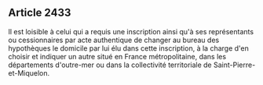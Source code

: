 Article 2433
----
Il est loisible à celui qui a requis une inscription ainsi qu'à ses
représentants ou cessionnaires par acte authentique de changer au bureau des
hypothèques le domicile par lui élu dans cette inscription, à la charge d'en
choisir et indiquer un autre situé en France métropolitaine, dans les
départements d'outre-mer ou dans la collectivité territoriale de
Saint-Pierre-et-Miquelon.
